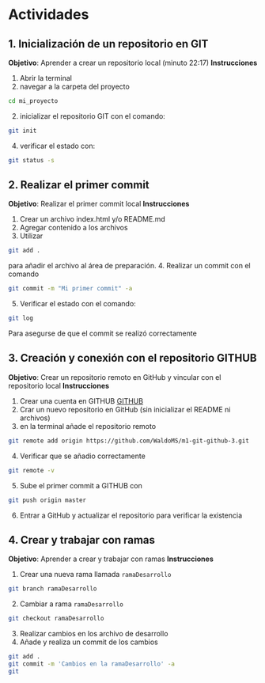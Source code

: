 # Actividades
## 1. Inicialización de un repositorio en GIT
**Objetivo**: Aprender a crear un repositorio local (minuto 22:17)
**Instrucciones**
1. Abrir la terminal 
2. navegar a la carpeta del proyecto
```bash
cd mi_proyecto
```
2. inicializar el repositorio GIT con el comando:
```bash
git init
```
4. verificar el estado con:
```bash
git status -s
```

## 2. Realizar el primer commit
**Objetivo**: Realizar el primer commit local
**Instrucciones**
1. Crear un archivo index.html y/o README.md
2. Agregar contenido a los archivos
3. Utilizar 
```bash
git add . 
``` 
para añadir el archivo al área de preparación.
4. Realizar un commit con el comando 
```bash
git commit -m "Mi primer commit" -a 
```
5. Verificar el estado con el comando:
```bash
git log
``` 
Para asegurse de que el commit se realizó correctamente

## 3. Creación y conexión con el repositorio GITHUB
**Objetivo**: Crear un repositorio remoto en GitHub y vincular con el repositorio local
**Instrucciones**
1. Crear una cuenta en GITHUB [GITHUB](https://github.com)
2. Crar un nuevo repositorio en GitHub (sin inicializar el README ni archivos)
3. en la terminal añade el repositorio remoto
```bash
git remote add origin https://github.com/WaldoMS/m1-git-github-3.git
```
4. Verificar que se añadio correctamente
```bash
git remote -v
```
5. Sube el primer commit a GITHUB con
```bash
git push origin master
```
6. Entrar a GitHub y actualizar el repositorio para verificar la existencia
## 4. Crear y trabajar con ramas
**Objetivo**: Aprender a crear y trabajar con ramas
**Instrucciones**
1. Crear una nueva rama llamada `ramaDesarrollo`
```bash
git branch ramaDesarrollo
```
2. Cambiar a rama `ramaDesarrollo`
```bash
git checkout ramaDesarrollo
```
3. Realizar cambios en los archivo de desarrollo
4. Añade y realiza un commit de los cambios
```bash
git add .
git commit -m 'Cambios en la ramaDesarrollo' -a
git 
```
